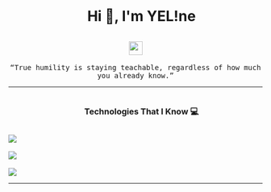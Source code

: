 <div id="user-content-toc">
  <ul align="center">
    <summary><h1 style="display: inline-block">Hi 👋, I'm YEL!ne</h1></summary>
  </ul>
</div>
<p align="center">
  <img src="https://user-images.githubusercontent.com/5679180/79618120-0daffb80-80be-11ea-819e-d2b0fa904d07.gif" width="27px">
  <br><br>
  <samp>
	“True humility is staying teachable, regardless of how much you already know.”
  </samp>
</p>




---

<div id="user-content-toc">
  <ul align="center">
    <summary><h3 style="display: inline-block">Technologies That I Know 💻</h3></summary>
  </ul>
</div>


<p align="left">
  <a href="https://skillicons.dev">
    <img src="https://skillicons.dev/icons?i=py,flask,bash,html,css,js,svelte,dart,flutter,md,svg,tailwind,nextjs" /> 
    <br>
    <br>
    <img src="https://skillicons.dev/icons?i=d3,vue,vite,codepen,vercel,vscode,vim,linux,git,github,gitlab,androidstudio,ps" />
	<br>
    <br>
	  <img src="https://skillicons.dev/icons?i=bun,cloudflare,discord,figma,jest,nuxtjs,pinia,pnpm,npm,rollupjs,sass,threejs,apple" />
  </a>
</p>


---
